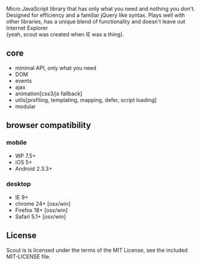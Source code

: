 Micro JavaScript library that has only what you need and nothing you don't.  Designed for efficiency and a familiar jQuery like syntax.  Plays well with other libraries, has a unique blend of functionality and doesn't leave out Internet Explorer  
(yeah, scout was created when IE was a thing).

## core
* minimal API, only what you need
* DOM
* events
* ajax
* animation[css3/js fallback]
* utils[profiling, templating, mapping, defer, script loading]
* modular

## browser compatibility
### mobile
* WP 7.5+
* iOS 5+
* Android 2.3.3+

### desktop
* IE 9+
* chrome 24+ [osx/win]
* Firefox 18+ [osx/win]
* Safari 5.1+ [osx/win]

## License
Scout is is licensed under the terms of the MIT License, see the included MIT-LICENSE file.
